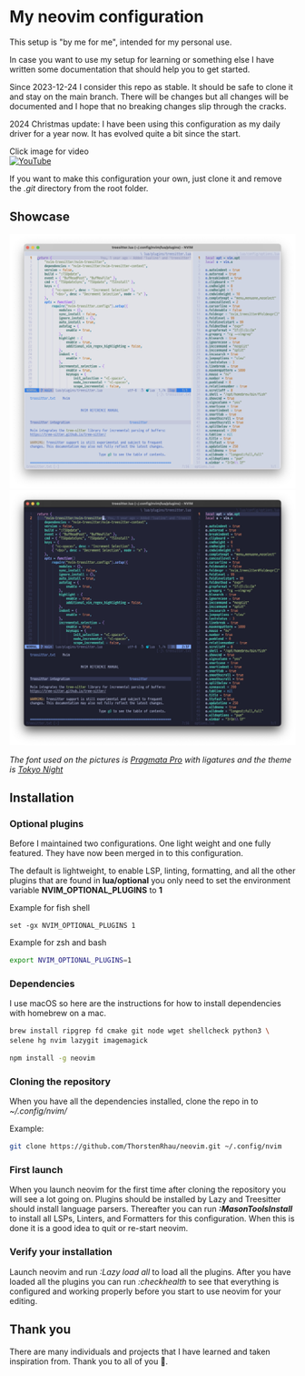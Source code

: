 # My neovim configuration

This setup is "by me for me", intended for my personal use.

In case you want to use my setup for learning or something else I have written
some documentation that should help you to get started.

Since 2023-12-24 I consider this repo as stable. It should be safe to clone it
and stay on the main branch. There will be changes but all changes will be
documented and I hope that no breaking changes slip through the cracks.

2024 Christmas update: I have been using this configuration as my daily driver
for a year now. It has evolved quite a bit since the start.

Click image for video<br>
[![YouTube](https://img.youtube.com/vi/xW6NysFLmvE/default.jpg)](https://www.youtube.com/watch?v=xW6NysFLmvE)

If you want to make this configuration your own, just clone it and remove the
_.git_ directory from the root folder.

## Showcase

![light](./.images/light-2024-12-23.jpg) ![dark](./.images/dark-2024-12-23.jpg)

_The font used on the pictures is
[Pragmata Pro](https://fsd.it/shop/fonts/pragmatapro/) with ligatures and the
theme is [Tokyo Night](https://github.com/folke/tokyonight.nvim)_

## Installation

### Optional plugins

Before I maintained two configurations. One light weight and one fully featured.
They have now been merged in to this configuration.

The default is lightweight, to enable LSP, linting, formatting, and all the
other plugins that are found in **lua/optional** you only need to set the
environment variable **NVIM_OPTIONAL_PLUGINS** to **1**

Example for fish shell

```fish
set -gx NVIM_OPTIONAL_PLUGINS 1
```

Example for zsh and bash

```sh
export NVIM_OPTIONAL_PLUGINS=1
```

### Dependencies

I use macOS so here are the instructions for how to install dependencies with
homebrew on a mac.

```sh
brew install ripgrep fd cmake git node wget shellcheck python3 \
selene hg nvim lazygit imagemagick
```

```sh
npm install -g neovim
```

### Cloning the repository

When you have all the dependencies installed, clone the repo in to
_~/.config/nvim/_

Example:

```sh
git clone https://github.com/ThorstenRhau/neovim.git ~/.config/nvim
```

### First launch

When you launch neovim for the first time after cloning the repository you will
see a lot going on. Plugins should be installed by Lazy and Treesitter should
install language parsers. Thereafter you can run **_:MasonToolsInstall_** to
install all LSPs, Linters, and Formatters for this configuration. When this is
done it is a good idea to quit or re-start neovim.

### Verify your installation

Launch neovim and run _:Lazy load all_ to load all the plugins. After you have
loaded all the plugins you can run _:checkhealth_ to see that everything is
configured and working properly before you start to use neovim for your editing.

## Thank you

There are many individuals and projects that I have learned and taken
inspiration from. Thank you to all of you 🙏.

